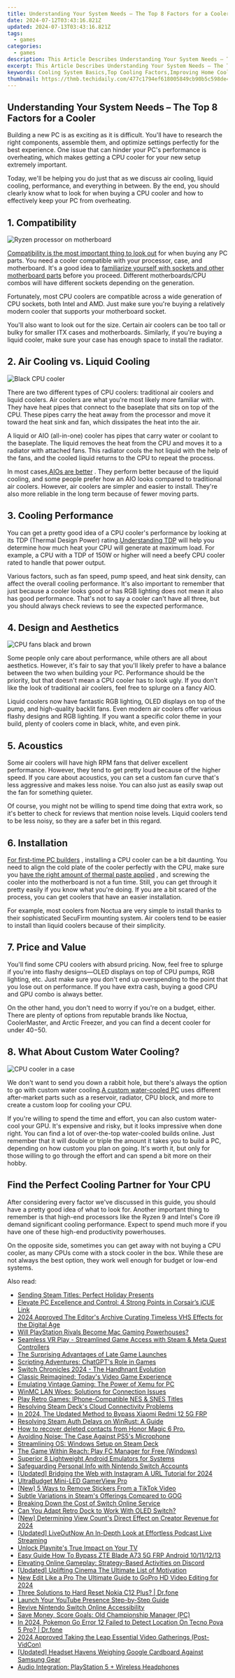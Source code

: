 ```yaml
---
title: Understanding Your System Needs – The Top 8 Factors for a Cooler
date: 2024-07-12T03:43:16.821Z
updated: 2024-07-13T03:43:16.821Z
tags:
  - games
categories:
  - games
description: This Article Describes Understanding Your System Needs – The Top 8 Factors for a Cooler
excerpt: This Article Describes Understanding Your System Needs – The Top 8 Factors for a Cooler
keywords: Cooling System Basics,Top Cooling Factors,Improving Home Cooling Efficiency,Climate Control Solutions,Heat Reduction Strategies,Air Quality & Cooling Systems,Energy-Saving Cooling Practices
thumbnail: https://thmb.techidaily.com/477c1794ef618005849cb90b5c598de4a419e5c1f80c7ae4dc1f76086ad70935.jpg
---
```


## Understanding Your System Needs – The Top 8 Factors for a Cooler

 Building a new PC is as exciting as it is difficult. You'll have to research the right components, assemble them, and optimize settings perfectly for the best experience. One issue that can hinder your PC's performance is overheating, which makes getting a CPU cooler for your new setup extremely important.

 Today, we'll be helping you do just that as we discuss air cooling, liquid cooling, performance, and everything in between. By the end, you should clearly know what to look for when buying a CPU cooler and how to effectively keep your PC from overheating.

## 1\. Compatibility
![Ryzen processor on motherboard](https://static1.makeuseofimages.com/wordpress/wp-content/uploads/2023/07/ryzen-processor-on-motherboard-1.jpg)

[Compatibility is the most important thing to look out](https://www.makeuseof.com/ways-check-pc-parts-compatible-before-buy/) for when buying any PC parts. You need a cooler compatible with your processor, case, and motherboard. It's a good idea to [familiarize yourself with sockets and other motherboard parts](https://www.makeuseof.com/tag/short-guide-motherboard-parts/) before you proceed. Different motherboards/CPU combos will have different sockets depending on the generation.

 Fortunately, most CPU coolers are compatible across a wide generation of CPU sockets, both Intel and AMD. Just make sure you're buying a relatively modern cooler that supports your motherboard socket.

 You'll also want to look out for the size. Certain air coolers can be too tall or bulky for smaller ITX cases and motherboards. Similarly, if you're buying a liquid cooler, make sure your case has enough space to install the radiator.

## 2\. Air Cooling vs. Liquid Cooling
![Black CPU cooler](https://static1.makeuseofimages.com/wordpress/wp-content/uploads/2023/07/black-cpu-cooler-1.jpg)

 There are two different types of CPU coolers: traditional air coolers and liquid coolers. Air coolers are what you're most likely more familiar with. They have heat pipes that connect to the baseplate that sits on top of the CPU. These pipes carry the heat away from the processor and move it toward the heat sink and fan, which dissipates the heat into the air.

 A liquid or AIO (all-in-one) cooler has pipes that carry water or coolant to the baseplate. The liquid removes the heat from the CPU and moves it to a radiator with attached fans. This radiator cools the hot liquid with the help of the fans, and the cooled liquid returns to the CPU to repeat the process.

 In most cases,[AIOs are better](https://www.makeuseof.com/what-is-an-aio-cooler-do-i-need-one-for-my-gaming-pc/) . They perform better because of the liquid cooling, and some people prefer how an AIO looks compared to traditional air coolers. However, air coolers are simpler and easier to install. They're also more reliable in the long term because of fewer moving parts.

## 3\. Cooling Performance

 You can get a pretty good idea of a CPU cooler's performance by looking at its TDP (Thermal Design Power) rating.[Understanding TDP](https://www.makeuseof.com/tag/thermal-design-power-technology-explained/) will help you determine how much heat your CPU will generate at maximum load. For example, a CPU with a TDP of 150W or higher will need a beefy CPU cooler rated to handle that power output.

 Various factors, such as fan speed, pump speed, and heat sink density, can affect the overall cooling performance. It's also important to remember that just because a cooler looks good or has RGB lighting does not mean it also has good performance. That's not to say a cooler can't have all three, but you should always check reviews to see the expected performance.

## 4\. Design and Aesthetics
![CPU fans black and brown](https://static1.makeuseofimages.com/wordpress/wp-content/uploads/2023/07/cpu-fans-black-and-brown-1.jpg)

 Some people only care about performance, while others are all about aesthetics. However, it's fair to say that you'll likely prefer to have a balance between the two when building your PC. Performance should be the priority, but that doesn't mean a CPU cooler has to look ugly. If you don't like the look of traditional air coolers, feel free to splurge on a fancy AIO.

 Liquid coolers now have fantastic RGB lighting, OLED displays on top of the pump, and high-quality backlit fans. Even modern air coolers offer various flashy designs and RGB lighting. If you want a specific color theme in your build, plenty of coolers come in black, white, and even pink.

## 5\. Acoustics

 Some air coolers will have high RPM fans that deliver excellent performance. However, they tend to get pretty loud because of the higher speed. If you care about acoustics, you can set a custom fan curve that's less aggressive and makes less noise. You can also just as easily swap out the fan for something quieter.

 Of course, you might not be willing to spend time doing that extra work, so it's better to check for reviews that mention noise levels. Liquid coolers tend to be less noisy, so they are a safer bet in this regard.

## 6\. Installation

[For first-time PC builders](https://www.makeuseof.com/tips-to-help-build-first-gaming-pc/) , installing a CPU cooler can be a bit daunting. You need to align the cold plate of the cooler perfectly with the CPU, make sure you [have the right amount of thermal paste applied](https://www.makeuseof.com/tag/what-is-thermal-paste/) , and screwing the cooler into the motherboard is not a fun time. Still, you can get through it pretty easily if you know what you're doing. If you are a bit scared of the process, you can get coolers that have an easier installation.

 For example, most coolers from Noctua are very simple to install thanks to their sophisticated SecuFirm mounting system. Air coolers tend to be easier to install than liquid coolers because of their simplicity.

## 7\. Price and Value

 You'll find some CPU coolers with absurd pricing. Now, feel free to splurge if you're into flashy designs—OLED displays on top of CPU pumps, RGB lighting, etc. Just make sure you don't end up overspending to the point that you lose out on performance. If you have extra cash, buying a good CPU and GPU combo is always better.

 On the other hand, you don't need to worry if you're on a budget, either. There are plenty of options from reputable brands like Noctua, CoolerMaster, and Arctic Freezer, and you can find a decent cooler for under $40-$50.

## 8\. What About Custom Water Cooling?

![CPU cooler in a case](https://static1.makeuseofimages.com/wordpress/wp-content/uploads/2023/07/cpu-cooler-in-a-case-1.jpg)

 We don't want to send you down a rabbit hole, but there's always the option to go with custom water cooling.[A custom water-cooled PC](https://www.makeuseof.com/water-cooled-pc/) uses different after-market parts such as a reservoir, radiator, CPU block, and more to create a custom loop for cooling your CPU.

 If you're willing to spend the time and effort, you can also custom water-cool your GPU. It's expensive and risky, but it looks impressive when done right. You can find a lot of over-the-top water-cooled builds online. Just remember that it will double or triple the amount it takes you to build a PC, depending on how custom you plan on going. It's worth it, but only for those willing to go through the effort and can spend a bit more on their hobby.

## Find the Perfect Cooling Partner for Your CPU

 After considering every factor we've discussed in this guide, you should have a pretty good idea of what to look for. Another important thing to remember is that high-end processors like the Ryzen 9 and Intel's Core i9 demand significant cooling performance. Expect to spend much more if you have one of these high-end productivity powerhouses.

 On the opposite side, sometimes you can get away with not buying a CPU cooler, as many CPUs come with a stock cooler in the box. While these are not always the best option, they work well enough for budget or low-end systems.


<ins class="adsbygoogle"
     style="display:block"
     data-ad-format="autorelaxed"
     data-ad-client="ca-pub-7571918770474297"
     data-ad-slot="1223367746"></ins>



<ins class="adsbygoogle"
     style="display:block"
     data-ad-client="ca-pub-7571918770474297"
     data-ad-slot="8358498916"
     data-ad-format="auto"
     data-full-width-responsive="true"></ins>



<span class="atpl-alsoreadstyle">Also read:</span>
<div><ul>
<li><a href="https://games-able.techidaily.com/sending-steam-titles-perfect-holiday-presents/"><u>Sending Steam Titles: Perfect Holiday Presents</u></a></li>
<li><a href="https://games-able.techidaily.com/elevate-pc-excellence-and-control-4-strong-points-in-corsairs-icue-link/"><u>Elevate PC Excellence and Control: 4 Strong Points in Corsair’s iCUE Link</u></a></li>
<li><a href="https://some-approaches.techidaily.com/2024-approved-the-editors-archive-curating-timeless-vhs-effects-for-the-digital-age/"><u>2024 Approved  The Editor's Archive  Curating Timeless VHS Effects for the Digital Age</u></a></li>
<li><a href="https://games-able.techidaily.com/will-playstation-rivals-become-mac-gaming-powerhouses/"><u>Will PlayStation Rivals Become Mac Gaming Powerhouses?</u></a></li>
<li><a href="https://games-able.techidaily.com/seamless-vr-play-streamlined-game-access-with-steam-and-meta-quest-controllers/"><u>Seamless VR Play - Streamlined Game Access with Steam & Meta Quest Controllers</u></a></li>
<li><a href="https://games-able.techidaily.com/the-surprising-advantages-of-late-game-launches/"><u>The Surprising Advantages of Late Game Launches</u></a></li>
<li><a href="https://games-able.techidaily.com/scripting-adventures-chatgpts-role-in-games/"><u>Scripting Adventures: ChatGPT's Role in Games</u></a></li>
<li><a href="https://games-able.techidaily.com/switch-chronicles-2024-the-handhnant-evolution/"><u>Switch Chronicles 2024 - The Handhnant Evolution</u></a></li>
<li><a href="https://games-able.techidaily.com/classic-reimagined-todays-video-game-experience/"><u>Classic Reimagined: Today's Video Game Experience</u></a></li>
<li><a href="https://games-able.techidaily.com/emulating-vintage-gaming-the-power-of-xemu-for-pc/"><u>Emulating Vintage Gaming: The Power of Xemu for PC</u></a></li>
<li><a href="https://games-able.techidaily.com/winmc-lan-woes-solutions-for-connection-issues/"><u>WinMC LAN Woes: Solutions for Connection Issues</u></a></li>
<li><a href="https://games-able.techidaily.com/1719169576213-play-retro-games-iphone-compatible-nes-and-snes-titles/"><u>Play Retro Games: IPhone-Compatible NES & SNES Titles</u></a></li>
<li><a href="https://games-able.techidaily.com/resolving-steam-decks-cloud-connectivity-problems/"><u>Resolving Steam Deck's Cloud Connectivity Problems</u></a></li>
<li><a href="https://bypass-frp.techidaily.com/in-2024-the-updated-method-to-bypass-xiaomi-redmi-12-5g-frp-by-drfone-android/"><u>In 2024, The Updated Method to Bypass Xiaomi Redmi 12 5G FRP</u></a></li>
<li><a href="https://games-able.techidaily.com/resolving-steam-auth-delays-on-winrust-a-guide/"><u>Resolving Steam Auth Delays on WinRust: A Guide</u></a></li>
<li><a href="https://blog-min.techidaily.com/how-to-recover-deleted-contacts-from-honor-magic-6-pro-by-fonelab-android-recover-contacts/"><u>How to recover deleted contacts from Honor Magic 6 Pro.</u></a></li>
<li><a href="https://games-able.techidaily.com/avoiding-noise-the-case-against-ps5s-microphone/"><u>Avoiding Noise: The Case Against PS5's Microphone</u></a></li>
<li><a href="https://games-able.techidaily.com/streamlining-os-windows-setup-on-steam-deck/"><u>Streamlining OS: Windows Setup on Steam Deck</u></a></li>
<li><a href="https://games-able.techidaily.com/the-game-within-reach-play-fc-manager-for-free-windows/"><u>The Game Within Reach: Play FC Manager for Free (Windows)</u></a></li>
<li><a href="https://games-able.techidaily.com/superior-8-lightweight-android-emulators-for-systems/"><u>Superior 8 Lightweight Android Emulators for Systems</u></a></li>
<li><a href="https://games-able.techidaily.com/safeguarding-personal-info-with-nintendo-switch-accounts/"><u>Safeguarding Personal Info with Nintendo Switch Accounts</u></a></li>
<li><a href="https://instagram-video-recordings.techidaily.com/updated-bridging-the-web-with-instagram-a-url-tutorial-for-2024/"><u>[Updated] Bridging the Web with Instagram  A URL Tutorial for 2024</u></a></li>
<li><a href="https://games-able.techidaily.com/ultrabudget-mini-led-gamerview-pro/"><u>UltraBudget Mini-LED GamerView Pro</u></a></li>
<li><a href="https://extra-support.techidaily.com/new-5-ways-to-remove-stickers-from-a-tiktok-video/"><u>[New] 5 Ways to Remove Stickers From a TikTok Video</u></a></li>
<li><a href="https://games-able.techidaily.com/subtle-variations-in-steams-offerings-compared-to-gog/"><u>Subtle Variations in Steam's Offerings Compared to GOG</u></a></li>
<li><a href="https://games-able.techidaily.com/breaking-down-the-cost-of-switch-online-service/"><u>Breaking Down the Cost of Switch Online Service</u></a></li>
<li><a href="https://games-able.techidaily.com/can-you-adapt-retro-dock-to-work-with-oled-switch/"><u>Can You Adapt Retro Dock to Work With OLED Switch?</u></a></li>
<li><a href="https://facebook-video-footage.techidaily.com/new-determining-view-counts-direct-effect-on-creator-revenue-for-2024/"><u>[New] Determining View Count's Direct Effect on Creator Revenue for 2024</u></a></li>
<li><a href="https://fox-boxes.techidaily.com/updated-liveoutnow-an-in-depth-look-at-effortless-podcast-live-streaming/"><u>[Updated] LiveOutNow  An In-Depth Look at Effortless Podcast Live Streaming</u></a></li>
<li><a href="https://games-able.techidaily.com/unlock-playnites-true-impact-on-your-tv/"><u>Unlock Playnite's True Impact on Your TV</u></a></li>
<li><a href="https://bypass-frp.techidaily.com/easy-guide-how-to-bypass-zte-blade-a73-5g-frp-android-10111213-by-drfone-android/"><u>Easy Guide How To Bypass ZTE Blade A73 5G FRP Android 10/11/12/13</u></a></li>
<li><a href="https://games-able.techidaily.com/elevating-online-gameplay-strategy-based-activities-on-discord/"><u>Elevating Online Gameplay: Strategy-Based Activities on Discord</u></a></li>
<li><a href="https://some-guidance.techidaily.com/updated-uplifting-cinema-the-ultimate-list-of-motivation/"><u>[Updated] Uplifting Cinema  The Ultimate List of Motivation</u></a></li>
<li><a href="https://smart-video-creator.techidaily.com/new-edit-like-a-pro-the-ultimate-guide-to-gopro-hd-video-editing-for-2024/"><u>New Edit Like a Pro The Ultimate Guide to GoPro HD Video Editing for 2024</u></a></li>
<li><a href="https://techidaily.com/three-solutions-to-hard-reset-nokia-c12-plus-drfone-by-drfone-reset-android-reset-android/"><u>Three Solutions to Hard Reset Nokia C12 Plus? | Dr.fone</u></a></li>
<li><a href="https://youtube-clips.techidaily.com/launch-your-youtube-presence-step-by-step-guide/"><u>Launch Your YouTube Presence  Step-by-Step Guide</u></a></li>
<li><a href="https://games-able.techidaily.com/revive-nintendo-switch-online-accessibility/"><u>Revive Nintendo Switch Online Accessibility</u></a></li>
<li><a href="https://games-able.techidaily.com/save-money-score-goals-old-championship-manager-pc/"><u>Save Money, Score Goals: Old Championship Manager (PC)</u></a></li>
<li><a href="https://android-pokemon-go.techidaily.com/in-2024-pokemon-go-error-12-failed-to-detect-location-on-tecno-pova-5-pro-drfone-by-drfone-virtual-android/"><u>In 2024, Pokemon Go Error 12 Failed to Detect Location On Tecno Pova 5 Pro? | Dr.fone</u></a></li>
<li><a href="https://youtube-stream.techidaily.com/2024-approved-taking-the-leap-essential-video-gatherings-post-vidcon/"><u>2024 Approved  Taking the Leap  Essential Video Gatherings (Post-VidCon)</u></a></li>
<li><a href="https://some-techniques.techidaily.com/updated-headset-havens-weighing-google-cardboard-against-samsung-gear/"><u>[Updated] Headset Havens  Weighing Google Cardboard Against Samsung Gear</u></a></li>
<li><a href="https://games-able.techidaily.com/audio-integration-playstation-5-plus-wireless-headphones/"><u>Audio Integration: PlayStation 5 + Wireless Headphones</u></a></li>
</ul></div>
